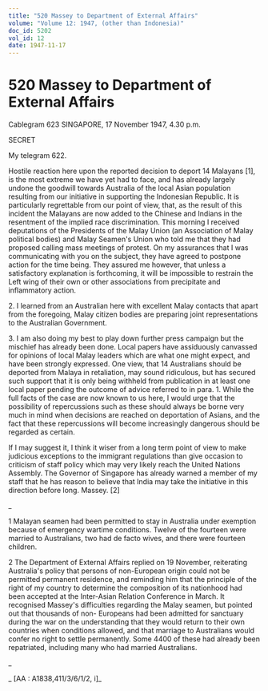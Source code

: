 ```yaml
---
title: "520 Massey to Department of External Affairs"
volume: "Volume 12: 1947, (other than Indonesia)"
doc_id: 5202
vol_id: 12
date: 1947-11-17
---
```


# 520 Massey to Department of External Affairs

Cablegram 623 SINGAPORE, 17 November 1947, 4.30 p.m.

SECRET

My telegram 622.

Hostile reaction here upon the reported decision to deport 14 Malayans [1], is the most extreme we have yet had to face, and has already largely undone the goodwill towards Australia of the local Asian population resulting from our initiative in supporting the Indonesian Republic. It is particularly regrettable from our point of view, that, as the result of this incident the Malayans are now added to the Chinese and Indians in the resentment of the implied race discrimination. This morning I received deputations of the Presidents of the Malay Union (an Association of Malay political bodies) and Malay Seamen's Union who told me that they had proposed calling mass meetings of protest. On my assurances that I was communicating with you on the subject, they have agreed to postpone action for the time being. They assured me however, that unless a satisfactory explanation is forthcoming, it will be impossible to restrain the Left wing of their own or other associations from precipitate and inflammatory action.

2\. I learned from an Australian here with excellent Malay contacts that apart from the foregoing, Malay citizen bodies are preparing joint representations to the Australian Government.

3\. I am also doing my best to play down further press campaign but the mischief has already been done. Local papers have assiduously canvassed for opinions of local Malay leaders which are what one might expect, and have been strongly expressed. One view, that 14 Australians should be deported from Malaya in retaliation, may sound ridiculous, but has secured such support that it is only being withheld from publication in at least one local paper pending the outcome of advice referred to in para. 1. While the full facts of the case are now known to us here, I would urge that the possibility of repercussions such as these should always be borne very much in mind when decisions are reached on deportation of Asians, and the fact that these repercussions will become increasingly dangerous should be regarded as certain.

If I may suggest it, I think it wiser from a long term point of view to make judicious exceptions to the immigrant regulations than give occasion to criticism of staff policy which may very likely reach the United Nations Assembly. The Governor of Singapore has already warned a member of my staff that he has reason to believe that India may take the initiative in this direction before long. Massey. [2]

_

1 Malayan seamen had been permitted to stay in Australia under exemption because of emergency wartime conditions. Twelve of the fourteen were married to Australians, two had de facto wives, and there were fourteen children.

2 The Department of External Affairs replied on 19 November, reiterating Australia's policy that persons of non-European origin could not be permitted permanent residence, and reminding him that the principle of the right of my country to determine the composition of its nationhood had been accepted at the Inter-Asian Relation Conference in March. It recognised Massey's difficulties regarding the Malay seamen, but pointed out that thousands of non- Europeans had been admitted for sanctuary during the war on the understanding that they would return to their own countries when conditions allowed, and that marriage to Australians would confer no right to settle permanently. Some 4400 of these had already been repatriated, including many who had married Australians.

_

_ [AA : A1838,411/3/6/1/2, i]_
